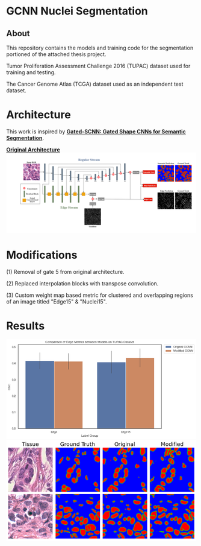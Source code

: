 
# GCNN Nuclei Segmentation
## About 
This repository contains the models and training code for the segmentation portioned of the attached thesis project.

Tumor Proliferation Assessment Challenge 2016 (TUPAC) dataset used for training and testing.

The Cancer Genome Atlas (TCGA) dataset used as an independent test dataset. 
# Architecture 
This work is inspired by [**Gated-SCNN: Gated Shape CNNs for Semantic Segmentation**](https://github.com/nv-tlabs/GSCNN).

[**Original Architecture**](https://openreview.net/pdf?id=fQDGt0RJkMu)
![Model](assets/gcnn.png)
# Modifications
(1) Removal of gate 5 from original architecture.

(2) Replaced interpolation blocks with transpose convolution.

(3) Custom weight map based metric for clustered and overlapping regions of an image titled "Edge15" & "Nuclei15".
# Results
![Edge](assets/ClusteredEdgeDice.png)
![Images](assets/examples.png)
